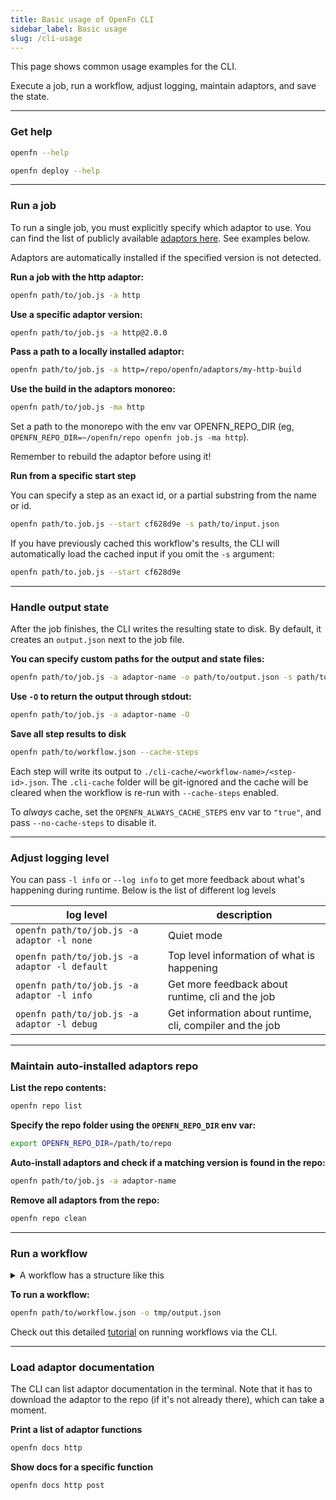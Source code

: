 ```yaml
---
title: Basic usage of OpenFn CLI
sidebar_label: Basic usage
slug: /cli-usage
---
```


This page shows common usage examples for the CLI.

Execute a job, run a workflow, adjust logging, maintain adaptors, and save the
state.

---

### Get help

```bash
openfn --help
```

```bash
openfn deploy --help
```

---

### Run a job

To run a single job, you must explicitly specify which adaptor to use. You can
find the list of publicly available [adaptors here](/adaptors). See examples
below.

Adaptors are automatically installed if the specified version is not detected.

**Run a job with the http adaptor:**

```bash
openfn path/to/job.js -a http
```

**Use a specific adaptor version:**

```bash
openfn path/to/job.js -a http@2.0.0
```

**Pass a path to a locally installed adaptor:**

```bash
openfn path/to/job.js -a http=/repo/openfn/adaptors/my-http-build
```

**Use the build in the adaptors monoreo:**

```bash
openfn path/to/job.js -ma http
```

Set a path to the monorepo with the env var OPENFN_REPO_DIR (eg,
`OPENFN_REPO_DIR=~/openfn/repo openfn job.js -ma http`).

Remember to rebuild the adaptor before using it!

**Run from a specific start step**

You can specify a step as an exact id, or a partial substring from the name or
id.

```bash
openfn path/to.job.js --start cf628d9e -s path/to/input.json
```

If you have previously cached this workflow's results, the CLI will
automatically load the cached input if you omit the `-s` argument:

```bash
openfn path/to.job.js --start cf628d9e
```

---

### Handle output state

After the job finishes, the CLI writes the resulting state to disk. By default,
it creates an `output.json` next to the job file.

**You can specify custom paths for the output and state files:**

```bash
openfn path/to/job.js -a adaptor-name -o path/to/output.json -s path/to/state.json
```

**Use `-O` to return the output through stdout:**

```bash
openfn path/to/job.js -a adaptor-name -O
```

**Save all step results to disk**

```bash
openfn path/to/workflow.json --cache-steps
```

Each step will write its output to `./cli-cache/<workflow-name>/<step-id>.json`.
The `.cli-cache` folder will be git-ignored and the cache will be cleared when
the workflow is re-run with `--cache-steps` enabled.

To _always_ cache, set the `OPENFN_ALWAYS_CACHE_STEPS` env var to `"true"`, and
pass `--no-cache-steps` to disable it.

---

### Adjust logging level

You can pass `-l info` or `--log info` to get more feedback about what's
happening during runtime. Below is the list of different log levels

| log level                                     | description                                              |
| --------------------------------------------- | -------------------------------------------------------- |
| `openfn path/to/job.js -a adaptor -l none`    | Quiet mode                                               |
| `openfn path/to/job.js -a adaptor -l default` | Top level information of what is happening               |
| `openfn path/to/job.js -a adaptor -l info`    | Get more feedback about runtime, cli and the job         |
| `openfn path/to/job.js -a adaptor -l debug`   | Get information about runtime, cli, compiler and the job |

---

### Maintain auto-installed adaptors repo

**List the repo contents:**

```bash
openfn repo list
```

**Specify the repo folder using the `OPENFN_REPO_DIR` env var:**

```bash
export OPENFN_REPO_DIR=/path/to/repo
```

**Auto-install adaptors and check if a matching version is found in the repo:**

```bash
openfn path/to/job.js -a adaptor-name
```

**Remove all adaptors from the repo:**

```bash
openfn repo clean
```

---

### Run a workflow

<details>
  <summary>A workflow has a structure like this</summary>

```json
{
  "options": {
    "start": "a" // optionally specify the start node (defaults to steps[0])
  },
  "workflows": {
    "steps": [
      {
        "id": "a",
        "expression": "fn((state) => state)", // code or a path
        "adaptor": "@openfn/language-common@1.75", // specifiy the adaptor to use (version optional)
        "state": {
          "data": {} // optionally pre-populate the data object (this will be overriden by keys in in previous state)
        },
        "configuration": {}, // Use this to pass credentials
        "next": {
          // This object defines which steps to call next
          // All edges returning true will run
          // If there are no next edges, the workflow will end
          "b": true,
          "c": {
            "condition": "!state.error" // Note that this is an expression, not a function
          }
        }
      }
    ]
  }
}
```

</details>

**To run a workflow:**

```bash
openfn path/to/workflow.json -o tmp/output.json
```

Check out this detailed [tutorial](cli-walkthrough#7-running-workflows) on
running workflows via the CLI.

---

### Load adaptor documentation

The CLI can list adaptor documentation in the terminal. Note that it has to
download the adaptor to the repo (if it's not already there), which can take a
moment.

**Print a list of adaptor functions**

```bash
openfn docs http
```

**Show docs for a specific function**

```bash
openfn docs http post
```
